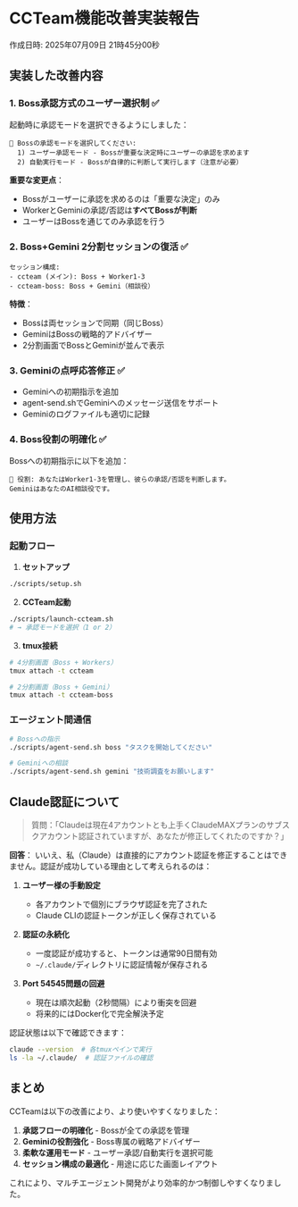 # CCTeam機能改善実装報告

作成日時: 2025年07月09日 21時45分00秒

## 実装した改善内容

### 1. Boss承認方式のユーザー選択制 ✅

起動時に承認モードを選択できるようにしました：

```
🤔 Bossの承認モードを選択してください:
  1) ユーザー承認モード - Bossが重要な決定時にユーザーの承認を求めます
  2) 自動実行モード - Bossが自律的に判断して実行します（注意が必要）
```

**重要な変更点**：
- Bossがユーザーに承認を求めるのは「重要な決定」のみ
- WorkerとGeminiの承認/否認は**すべてBossが判断**
- ユーザーはBossを通じてのみ承認を行う

### 2. Boss+Gemini 2分割セッションの復活 ✅

```
セッション構成:
- ccteam (メイン): Boss + Worker1-3
- ccteam-boss: Boss + Gemini（相談役）
```

**特徴**：
- Bossは両セッションで同期（同じBoss）
- GeminiはBossの戦略的アドバイザー
- 2分割画面でBossとGeminiが並んで表示

### 3. Geminiの点呼応答修正 ✅

- Geminiへの初期指示を追加
- agent-send.shでGeminiへのメッセージ送信をサポート
- Geminiのログファイルも適切に記録

### 4. Boss役割の明確化 ✅

Bossへの初期指示に以下を追加：
```
👥 役割: あなたはWorker1-3を管理し、彼らの承認/否認を判断します。
GeminiはあなたのAI相談役です。
```

## 使用方法

### 起動フロー

1. **セットアップ**
```bash
./scripts/setup.sh
```

2. **CCTeam起動**
```bash
./scripts/launch-ccteam.sh
# → 承認モードを選択（1 or 2）
```

3. **tmux接続**
```bash
# 4分割画面（Boss + Workers）
tmux attach -t ccteam

# 2分割画面（Boss + Gemini）
tmux attach -t ccteam-boss
```

### エージェント間通信

```bash
# Bossへの指示
./scripts/agent-send.sh boss "タスクを開始してください"

# Geminiへの相談
./scripts/agent-send.sh gemini "技術調査をお願いします"
```

## Claude認証について

> 質問：「Claudeは現在4アカウントとも上手くClaudeMAXプランのサブスクアカウント認証されていますが、あなたが修正してくれたのですか？」

**回答**：
いいえ、私（Claude）は直接的にアカウント認証を修正することはできません。認証が成功している理由として考えられるのは：

1. **ユーザー様の手動設定**
   - 各アカウントで個別にブラウザ認証を完了された
   - Claude CLIの認証トークンが正しく保存されている

2. **認証の永続化**
   - 一度認証が成功すると、トークンは通常90日間有効
   - `~/.claude/`ディレクトリに認証情報が保存される

3. **Port 54545問題の回避**
   - 現在は順次起動（2秒間隔）により衝突を回避
   - 将来的にはDocker化で完全解決予定

認証状態は以下で確認できます：
```bash
claude --version  # 各tmuxペインで実行
ls -la ~/.claude/  # 認証ファイルの確認
```

## まとめ

CCTeamは以下の改善により、より使いやすくなりました：

1. **承認フローの明確化** - Bossが全ての承認を管理
2. **Geminiの役割強化** - Boss専属の戦略アドバイザー
3. **柔軟な運用モード** - ユーザー承認/自動実行を選択可能
4. **セッション構成の最適化** - 用途に応じた画面レイアウト

これにより、マルチエージェント開発がより効率的かつ制御しやすくなりました。
